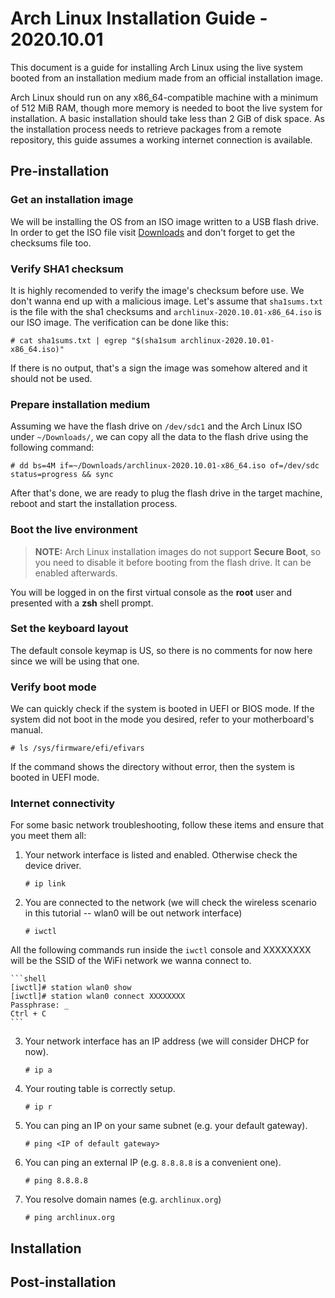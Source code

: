 # Arch Linux Installation Guide - 2020.10.01

This document is a guide for installing Arch Linux using the live system booted from an installation medium made from an official installation image.

Arch Linux should run on any x86_64-compatible machine with a minimum of 512 MiB RAM, though more memory is needed to boot the live system for installation. A basic installation should take less than 2 GiB of disk space. As the installation process needs to retrieve packages from a remote repository, this guide assumes a working internet connection is available.

## Pre-installation

### Get an installation image

We will be installing the OS from an ISO image written to a USB flash drive. In order to get the ISO file visit [Downloads](https://www.archlinux.org/download/) and don't forget to get the checksums file too.

### Verify SHA1 checksum

It is highly recomended to verify the image's checksum before use. We don't wanna end up with a malicious image. Let's assume that `sha1sums.txt` is the file with the sha1 checksums and `archlinux-2020.10.01-x86_64.iso` is our ISO image. The verification can be done like this:

    # cat sha1sums.txt | egrep "$(sha1sum archlinux-2020.10.01-x86_64.iso)"

If there is no output, that's a sign the image was somehow altered and it should not be used.

### Prepare installation medium

Assuming we have the flash drive on `/dev/sdc1` and the Arch Linux ISO under `~/Downloads/`, we can copy all the data to the flash drive using the following command:

    # dd bs=4M if=~/Downloads/archlinux-2020.10.01-x86_64.iso of=/dev/sdc status=progress && sync

After that's done, we are ready to plug the flash drive in the target machine, reboot and start the installation process.

### Boot the live environment

> **NOTE:** Arch Linux installation images do not support **Secure Boot**, so you need to disable it before booting from the flash drive. It can be enabled afterwards.

You will be logged in on the first virtual console as the **root** user and presented with a **zsh** shell prompt.

### Set the keyboard layout

The default console keymap is US, so there is no comments for now here since we will be using that one.

### Verify boot mode

We can quickly check if the system is booted in UEFI or BIOS mode. If the system did not boot in the mode you desired, refer to your motherboard's manual.

    # ls /sys/firmware/efi/efivars

If the command shows the directory without error, then the system is booted in UEFI mode.

### Internet connectivity

For some basic network troubleshooting, follow these items and ensure that you meet them all:

1. Your network interface is listed and enabled. Otherwise check the device driver.

    ```shell
    # ip link
    ```

2. You are connected to the network (we will check the wireless scenario in this tutorial -- wlan0 will be out network interface)

    ```shell
    # iwctl
    ```

  All the following commands run inside the `iwctl` console and XXXXXXXX will be the SSID of the WiFi network we wanna connect to.

    ```shell
    [iwctl]# station wlan0 show
    [iwctl]# station wlan0 connect XXXXXXXX
    Passphrase: _
    Ctrl + C
    ```

3. Your network interface has an IP address (we will consider DHCP for now).

    ```shell
    # ip a
    ```

4. Your routing table is correctly setup.

    ```shell
    # ip r
    ```

5. You can ping an IP on your same subnet (e.g. your default gateway).

    ```shell
    # ping <IP of default gateway>
    ```

6. You can ping an external IP (e.g. `8.8.8.8` is a convenient one).

    ```shell
    # ping 8.8.8.8
    ```

7. You resolve domain names (e.g. `archlinux.org`)

    ```shell
    # ping archlinux.org
    ```

## Installation

## Post-installation
